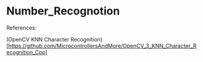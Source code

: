 # Number_Recognotion

References: 

(OpenCV KNN Character Recognition)[https://github.com/MicrocontrollersAndMore/OpenCV_3_KNN_Character_Recognition_Cpp]
